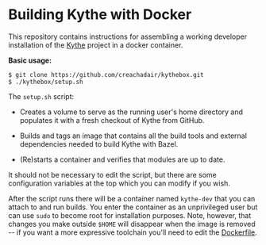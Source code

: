 # Building Kythe with Docker

This repository contains instructions for assembling a working developer
installation of the [Kythe](https://kythe.io/) project in a docker container.

**Basic usage:**

```shell
$ git clone https://github.com/creachadair/kythebox.git
$ ./kythebox/setup.sh
```

The `setup.sh` script:

-  Creates a volume to serve as the running user's home directory and populates
   it with a fresh checkout of Kythe from GitHub.

-  Builds and tags an image that contains all the build tools and external
   dependencies needed to build Kythe with Bazel.

-  (Re)starts a container and verifies that modules are up to date.

It should not be necessary to edit the script, but there are some configuration
variables at the top which you can modify if you wish.

After the script runs there will be a container named `kythe-dev` that you can
attach to and run builds. You enter the container as an unprivileged user but
can use `sudo` to become root for installation purposes.  Note, however, that
changes you make outside `$HOME` will disappear when the image is removed -- if
you want a more expressive toolchain you'll need to edit the
[Dockerfile](image/Dockerfile).

